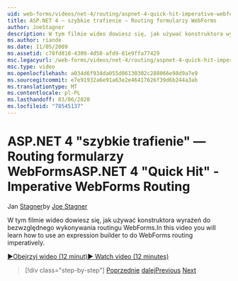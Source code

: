 ```yaml
---
uid: web-forms/videos/net-4/routing/aspnet-4-quick-hit-imperative-webforms-routing
title: ASP.NET 4 — szybkie trafienie — Routing formularzy WebForms
author: JoeStagner
description: W tym filmie wideo dowiesz się, jak używać konstruktora wyrażeń do bezwzględnego wykonywania routingu WebForms.
ms.author: riande
ms.date: 11/05/2009
ms.assetid: c78fd810-4309-4d58-afd9-81e9ffa77429
msc.legacyurl: /web-forms/videos/net-4/routing/aspnet-4-quick-hit-imperative-webforms-routing
msc.type: video
ms.openlocfilehash: a034d6f934da055d06130302c288066e98d9a7e9
ms.sourcegitcommit: e7e91932a6e91a63e2e46417626f39d6b244a3ab
ms.translationtype: MT
ms.contentlocale: pl-PL
ms.lasthandoff: 03/06/2020
ms.locfileid: "78545137"
---
```

# <a name="aspnet-4-quick-hit---imperative-webforms-routing"></a><span data-ttu-id="fffc7-103">ASP.NET 4 "szybkie trafienie" — Routing formularzy WebForms</span><span class="sxs-lookup"><span data-stu-id="fffc7-103">ASP.NET 4 "Quick Hit" - Imperative WebForms Routing</span></span>

<span data-ttu-id="fffc7-104">Jan [Stagner](https://github.com/JoeStagner)</span><span class="sxs-lookup"><span data-stu-id="fffc7-104">by [Joe Stagner](https://github.com/JoeStagner)</span></span>

<span data-ttu-id="fffc7-105">W tym filmie wideo dowiesz się, jak używać konstruktora wyrażeń do bezwzględnego wykonywania routingu WebForms.</span><span class="sxs-lookup"><span data-stu-id="fffc7-105">In this video you will learn how to use an expression builder to do WebForms routing imperatively.</span></span> 

[<span data-ttu-id="fffc7-106">&#9654;Obejrzyj wideo (12 minut)</span><span class="sxs-lookup"><span data-stu-id="fffc7-106">&#9654; Watch video (12 minutes)</span></span>](https://channel9.msdn.com/Blogs/ASP-NET-Site-Videos/aspnet-4-quick-hit-imperative-webforms-routing)

> [!div class="step-by-step"]
> <span data-ttu-id="fffc7-107">[Poprzednie](aspnet-4-quick-hit-permanent-redirect.md)
> [dalej](aspnet-4-quick-hit-declarative-webforms-routing.md)</span><span class="sxs-lookup"><span data-stu-id="fffc7-107">[Previous](aspnet-4-quick-hit-permanent-redirect.md)
[Next](aspnet-4-quick-hit-declarative-webforms-routing.md)</span></span>
